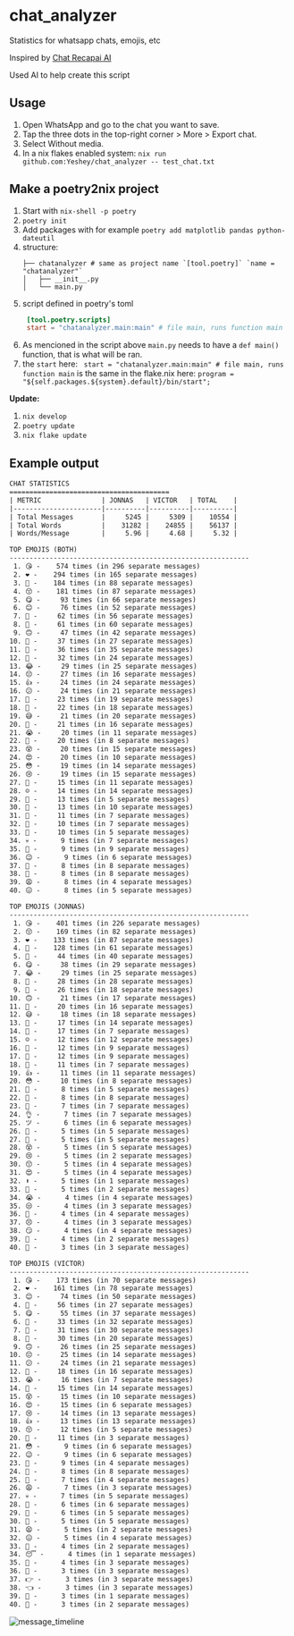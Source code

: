 # chat_analyzer
Statistics for whatsapp chats, emojis, etc

Inspired by [Chat Recapai AI](https://chatrecapai.org/)

Used AI to help create this script

## Usage

1. Open WhatsApp and go to the chat you want to save.
2. Tap the three dots in the top-right corner > More > Export chat.
3. Select Without media.
4. In a nix flakes enabled system: `nix run github.com:Yeshey/chat_analyzer -- test_chat.txt`

## Make a poetry2nix project

1. Start with `nix-shell -p poetry`
2. `poetry init`
3. Add packages with for example `poetry add matplotlib pandas python-dateutil`
4. structure:
    ```
    ├── chatanalyzer # same as project name `[tool.poetry]` `name = "chatanalyzer"`
    │   ├── __init__.py
    │   └── main.py 
    ```
5. script defined in poetry's toml
   ```toml
    [tool.poetry.scripts]
    start = "chatanalyzer.main:main" # file main, runs function main
   ```
6. As mencioned in the script above `main.py` needs to have a `def main()` function, that is what will be ran.
7. the `start` here: ` start = "chatanalyzer.main:main" # file main, runs function main` is the same in the flake.nix here: `program = "${self.packages.${system}.default}/bin/start";`

**Update:**
1. `nix develop`
2. `poetry update`
3. `nix flake update`

## Example output

```txt
CHAT STATISTICS
========================================
| METRIC               | JONNAS   | VICTOR   | TOTAL    |
|----------------------|----------|----------|----------|
| Total Messages       |     5245 |     5309 |    10554 |
| Total Words          |    31282 |    24855 |    56137 |
| Words/Message        |     5.96 |     4.68 |     5.32 |

TOP EMOJIS (BOTH)
------------------------------------------------------------
 1. 😘 -    574 times (in 296 separate messages)
 2. ❤ -    294 times (in 165 separate messages)
 3. 🥰 -    184 times (in 88 separate messages)
 4. 😚 -    181 times (in 87 separate messages)
 5. 😋 -     93 times (in 66 separate messages)
 6. 😊 -     76 times (in 52 separate messages)
 7. 👀 -     62 times (in 56 separate messages)
 8. 🤷 -     61 times (in 60 separate messages)
 9. 🙃 -     47 times (in 42 separate messages)
10. 🥴 -     37 times (in 27 separate messages)
11. 🫠 -     36 times (in 35 separate messages)
12. 💪 -     32 times (in 24 separate messages)
13. 😂 -     29 times (in 25 separate messages)
14. 😔 -     27 times (in 16 separate messages)
15. 👍 -     24 times (in 24 separate messages)
16. 😕 -     24 times (in 21 separate messages)
17. 🤔 -     23 times (in 19 separate messages)
18. 🍆 -     22 times (in 18 separate messages)
19. 😅 -     21 times (in 20 separate messages)
20. 🥺 -     21 times (in 16 separate messages)
21. 😭 -     20 times (in 11 separate messages)
22. 👏 -     20 times (in 8 separate messages)
23. 😵 -     20 times (in 15 separate messages)
24. 😍 -     20 times (in 10 separate messages)
25. 😳 -     19 times (in 14 separate messages)
26. 😢 -     19 times (in 15 separate messages)
27. 🥵 -     15 times (in 11 separate messages)
28. ☺ -     14 times (in 14 separate messages)
29. 🥳 -     13 times (in 5 separate messages)
30. 🥲 -     13 times (in 10 separate messages)
31. 🎉 -     11 times (in 7 separate messages)
32. 🙏 -     10 times (in 7 separate messages)
33. 🫶 -     10 times (in 5 separate messages)
34. 💀 -      9 times (in 7 separate messages)
35. 🤦 -      9 times (in 9 separate messages)
36. 😉 -      9 times (in 6 separate messages)
37. 😬 -      8 times (in 8 separate messages)
38. 🤡 -      8 times (in 8 separate messages)
39. 😩 -      8 times (in 4 separate messages)
40. 😖 -      8 times (in 5 separate messages)

TOP EMOJIS (JONNAS)
------------------------------------------------------------
 1. 😘 -    401 times (in 226 separate messages)
 2. 😚 -    169 times (in 82 separate messages)
 3. ❤ -    133 times (in 87 separate messages)
 4. 🥰 -    128 times (in 61 separate messages)
 5. 👀 -     44 times (in 40 separate messages)
 6. 😋 -     38 times (in 29 separate messages)
 7. 😂 -     29 times (in 25 separate messages)
 8. 🤷 -     28 times (in 28 separate messages)
 9. 💪 -     26 times (in 18 separate messages)
10. 🙃 -     21 times (in 17 separate messages)
11. 🍆 -     20 times (in 16 separate messages)
12. 😅 -     18 times (in 18 separate messages)
13. 🥺 -     17 times (in 14 separate messages)
14. 👏 -     17 times (in 7 separate messages)
15. ☺ -     12 times (in 12 separate messages)
16. 🥲 -     12 times (in 9 separate messages)
17. 🥵 -     12 times (in 9 separate messages)
18. 🎉 -     11 times (in 7 separate messages)
19. 👍 -     11 times (in 11 separate messages)
20. 😳 -     10 times (in 8 separate messages)
21. 🤔 -      8 times (in 5 separate messages)
22. 🤦 -      8 times (in 8 separate messages)
23. 🥴 -      7 times (in 7 separate messages)
24. 👌 -      7 times (in 7 separate messages)
25. ツ -      6 times (in 6 separate messages)
26. 😬 -      5 times (in 5 separate messages)
27. 🫠 -      5 times (in 5 separate messages)
28. 😵 -      5 times (in 5 separate messages)
29. 😢 -      5 times (in 2 separate messages)
30. 😙 -      5 times (in 4 separate messages)
31. 😍 -      5 times (in 4 separate messages)
32. ⬆ -      5 times (in 1 separate messages)
33. 🤣 -      5 times (in 2 separate messages)
34. 😭 -      4 times (in 4 separate messages)
35. 😒 -      4 times (in 3 separate messages)
36. 🤗 -      4 times (in 4 separate messages)
37. 😣 -      4 times (in 3 separate messages)
38. 😏 -      4 times (in 4 separate messages)
39. 💯 -      4 times (in 2 separate messages)
40. 🙏 -      3 times (in 3 separate messages)

TOP EMOJIS (VICTOR)
------------------------------------------------------------
 1. 😘 -    173 times (in 70 separate messages)
 2. ❤ -    161 times (in 78 separate messages)
 3. 😊 -     74 times (in 50 separate messages)
 4. 🥰 -     56 times (in 27 separate messages)
 5. 😋 -     55 times (in 37 separate messages)
 6. 🤷 -     33 times (in 32 separate messages)
 7. 🫠 -     31 times (in 30 separate messages)
 8. 🥴 -     30 times (in 20 separate messages)
 9. 🙃 -     26 times (in 25 separate messages)
10. 😔 -     25 times (in 14 separate messages)
11. 😕 -     24 times (in 21 separate messages)
12. 👀 -     18 times (in 16 separate messages)
13. 😭 -     16 times (in 7 separate messages)
14. 🤔 -     15 times (in 14 separate messages)
15. 😵 -     15 times (in 10 separate messages)
16. 😍 -     15 times (in 6 separate messages)
17. 😢 -     14 times (in 13 separate messages)
18. 👍 -     13 times (in 13 separate messages)
19. 😚 -     12 times (in 5 separate messages)
20. 🥳 -     11 times (in 3 separate messages)
21. 😳 -      9 times (in 6 separate messages)
22. 😉 -      9 times (in 6 separate messages)
23. 🫶 -      9 times (in 4 separate messages)
24. 🤡 -      8 times (in 8 separate messages)
25. 🙏 -      7 times (in 4 separate messages)
26. 😩 -      7 times (in 3 separate messages)
27. 💀 -      7 times (in 5 separate messages)
28. 💪 -      6 times (in 6 separate messages)
29. 🤭 -      6 times (in 5 separate messages)
30. 🤟 -      5 times (in 5 separate messages)
31. 😫 -      5 times (in 2 separate messages)
32. 😖 -      5 times (in 4 separate messages)
33. 🥺 -      4 times (in 2 separate messages)
34. 😴 -      4 times (in 1 separate messages)
35. 🥹 -      4 times (in 3 separate messages)
36. 😬 -      3 times (in 3 separate messages)
37. 👉 -      3 times (in 3 separate messages)
38. 👈 -      3 times (in 3 separate messages)
39. 👏 -      3 times (in 1 separate messages)
40. 🥵 -      3 times (in 2 separate messages)
```

![message_timeline](https://github.com/user-attachments/assets/3b204960-ffcd-4722-8b66-dbfc9ed975aa)


